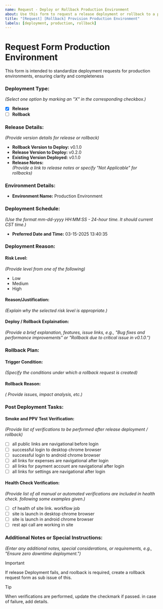 ```yaml
---
name: Request - Deploy or Rollback Production Environment
about: Use this form to request a release deployment or rollback to a previous version in the production environment.
title: "[Request] [Rollback] Provision Production Environment"
labels: [deployment, production, rollback]
---
```


# Request Form Production Environment

This form is intended to standardize deployment requests for production environments, ensuring clarity and completeness

### Deployment Type:
  _(Select one option by marking an "X" in the corresponding checkbox.)_  
  
- [x] **Release**  
- [ ] **Rollback**  

### Release Details:
  _(Provide version details for release or rollback)_  

- **Rollback Version to Deploy:** v0.1.0    <!-- Specify the version to rollback release deployment, e.g., v0.1.0. -->
- **Release Version to Deploy:** v0.2.0    <!-- Specify the version for a release deployment, e.g., v0.2.0. -->
- **Existing Version Deployed:** v0.1.0  
- **Release Notes:**  
    _(Provide a link to release notes or specify "Not Applicable" for rollbacks)_  


### Environment Details:
- **Environment Name:** Production Environment  

### Deployment Schedule:
  _(Use the format mm-dd-yyyy HH:MM:SS - 24-hour time. It should current CST time.)_  
  
- **Preferred Date and Time:** 03-15-2025 13:40:35  

### Deployment Reason:

#### Risk Level:  
  _(Provide level from one of the following)_
- Low
- Medium 
- High  

#### Reason/Justification:  
  _(Explain why the selected risk level is appropriate.)_  

#### Deploy / Rollback Explaination:  
  _(Provide a brief explanation, features, issue links, e.g., "Bug fixes and performance improvements" or "Rollback due to critical issue in v0.1.0.")_  

### Rollback Plan:  
  
#### Trigger Condition:  
  _(Specify the conditions under which a rollback request is created)_  

#### Rollback Reason:  
  _( Provide issues, impact analysis, etc.)_  


### Post Deployment Tasks:

#### Smoke and PPV Test Verification:  
  _(Provide list of verifications to be performed after release deployment / rollback)_  

- [ ] all public links are navigational before login  
- [ ] successful login to desktop chrome browser  
- [ ] successful login to android chrome browser  
- [ ] all links for expenses are navigational after login  
- [ ] all links for payment account are navigational after login  
- [ ] all links for settings are navigational after login  

#### Health Check Verification:  
  _(Provide list of all manual or automated verifications are included in health check. following some examples given.)_  

- [ ] cf health of site link. workflow job  
- [ ] site is launch in desktop chrome browser  
- [ ] site is launch in android chrome browser  
- [ ] rest api call are working in site  

### Additional Notes or Special Instructions:
_(Enter any additional notes, special considerations, or requirements, e.g., "Ensure zero downtime deployment.")_  
  
  

> [!IMPORTANT]
> If release Deployment fails, and roolback is required, create a rollback request form as sub issue of this.

> [!TIP]
> When verifications are performed, update the checkmark if passed. in case of failure, add details.
